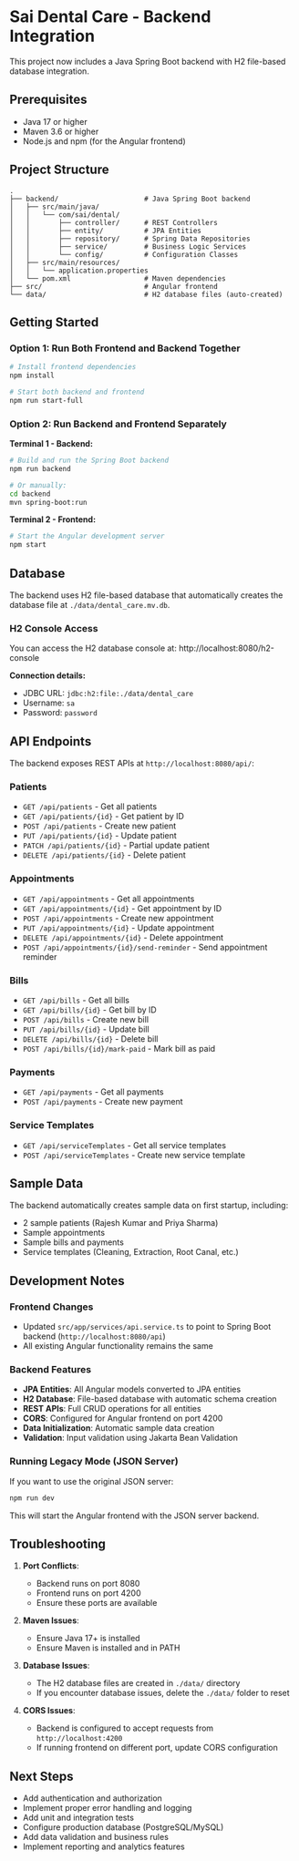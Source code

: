 # Sai Dental Care - Backend Integration

This project now includes a Java Spring Boot backend with H2 file-based database integration.

## Prerequisites

- Java 17 or higher
- Maven 3.6 or higher
- Node.js and npm (for the Angular frontend)

## Project Structure

```
.
├── backend/                     # Java Spring Boot backend
│   ├── src/main/java/
│   │   └── com/sai/dental/
│   │       ├── controller/      # REST Controllers
│   │       ├── entity/          # JPA Entities
│   │       ├── repository/      # Spring Data Repositories
│   │       ├── service/         # Business Logic Services
│   │       └── config/          # Configuration Classes
│   ├── src/main/resources/
│   │   └── application.properties
│   └── pom.xml                  # Maven dependencies
├── src/                         # Angular frontend
└── data/                        # H2 database files (auto-created)
```

## Getting Started

### Option 1: Run Both Frontend and Backend Together

```bash
# Install frontend dependencies
npm install

# Start both backend and frontend
npm run start-full
```

### Option 2: Run Backend and Frontend Separately

**Terminal 1 - Backend:**
```bash
# Build and run the Spring Boot backend
npm run backend

# Or manually:
cd backend
mvn spring-boot:run
```

**Terminal 2 - Frontend:**
```bash
# Start the Angular development server
npm start
```

## Database

The backend uses H2 file-based database that automatically creates the database file at `./data/dental_care.mv.db`.

### H2 Console Access

You can access the H2 database console at: http://localhost:8080/h2-console

**Connection details:**
- JDBC URL: `jdbc:h2:file:./data/dental_care`
- Username: `sa`
- Password: `password`

## API Endpoints

The backend exposes REST APIs at `http://localhost:8080/api/`:

### Patients
- `GET /api/patients` - Get all patients
- `GET /api/patients/{id}` - Get patient by ID
- `POST /api/patients` - Create new patient
- `PUT /api/patients/{id}` - Update patient
- `PATCH /api/patients/{id}` - Partial update patient
- `DELETE /api/patients/{id}` - Delete patient

### Appointments
- `GET /api/appointments` - Get all appointments
- `GET /api/appointments/{id}` - Get appointment by ID
- `POST /api/appointments` - Create new appointment
- `PUT /api/appointments/{id}` - Update appointment
- `DELETE /api/appointments/{id}` - Delete appointment
- `POST /api/appointments/{id}/send-reminder` - Send appointment reminder

### Bills
- `GET /api/bills` - Get all bills
- `GET /api/bills/{id}` - Get bill by ID
- `POST /api/bills` - Create new bill
- `PUT /api/bills/{id}` - Update bill
- `DELETE /api/bills/{id}` - Delete bill
- `POST /api/bills/{id}/mark-paid` - Mark bill as paid

### Payments
- `GET /api/payments` - Get all payments
- `POST /api/payments` - Create new payment

### Service Templates
- `GET /api/serviceTemplates` - Get all service templates
- `POST /api/serviceTemplates` - Create new service template

## Sample Data

The backend automatically creates sample data on first startup, including:
- 2 sample patients (Rajesh Kumar and Priya Sharma)
- Sample appointments
- Sample bills and payments
- Service templates (Cleaning, Extraction, Root Canal, etc.)

## Development Notes

### Frontend Changes
- Updated `src/app/services/api.service.ts` to point to Spring Boot backend (`http://localhost:8080/api`)
- All existing Angular functionality remains the same

### Backend Features
- **JPA Entities**: All Angular models converted to JPA entities
- **H2 Database**: File-based database with automatic schema creation
- **REST APIs**: Full CRUD operations for all entities
- **CORS**: Configured for Angular frontend on port 4200
- **Data Initialization**: Automatic sample data creation
- **Validation**: Input validation using Jakarta Bean Validation

### Running Legacy Mode (JSON Server)

If you want to use the original JSON server:

```bash
npm run dev
```

This will start the Angular frontend with the JSON server backend.

## Troubleshooting

1. **Port Conflicts**: 
   - Backend runs on port 8080
   - Frontend runs on port 4200
   - Ensure these ports are available

2. **Maven Issues**:
   - Ensure Java 17+ is installed
   - Ensure Maven is installed and in PATH

3. **Database Issues**:
   - The H2 database files are created in `./data/` directory
   - If you encounter database issues, delete the `./data/` folder to reset

4. **CORS Issues**:
   - Backend is configured to accept requests from `http://localhost:4200`
   - If running frontend on different port, update CORS configuration

## Next Steps

- Add authentication and authorization
- Implement proper error handling and logging
- Add unit and integration tests
- Configure production database (PostgreSQL/MySQL)
- Add data validation and business rules
- Implement reporting and analytics features

